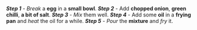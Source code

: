 ***Step 1*** -  *Break* a **egg** in a **small bowl**. 
***Step 2*** -   Add **chopped onion**, **green chilli**, **a bit of salt**.
***Step 3*** -   *Mix* them well. 
***Step 4*** -   Add some **oil** in a **frying pan** and *heat* the oil for a while.
***Step 5*** -   *Pour* the **mixture** and *fry* it.
